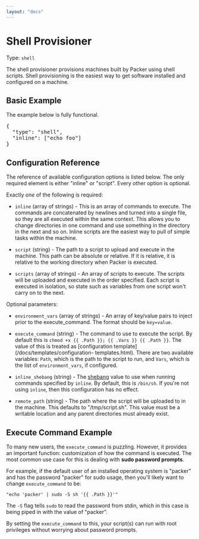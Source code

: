 ```yaml
---
layout: "docs"
---
```


# Shell Provisioner

Type: `shell`

The shell provisioner provisions machines built by Packer using shell scripts.
Shell provisioning is the easiest way to get software installed and configured
on a machine.

## Basic Example

The example below is fully functional.

<pre class="prettyprint">
{
  "type": "shell",
  "inline": ["echo foo"]
}
</pre>

## Configuration Reference

The reference of available configuration options is listed below. The only
required element is either "inline" or "script". Every other option is optional.

Exactly _one_ of the following is required:

* `inline` (array of strings) - This is an array of commands to execute.
  The commands are concatenated by newlines and turned into a single file,
  so they are all executed within the same context. This allows you to
  change directories in one command and use something in the directory in
  the next and so on. Inline scripts are the easiest way to pull of simple
  tasks within the machine.

* `script` (string) - The path to a script to upload and execute in the machine.
  This path can be absolute or relative. If it is relative, it is relative
  to the working directory when Packer is executed.

* `scripts` (array of strings) - An array of scripts to execute. The scripts
  will be uploaded and executed in the order specified. Each script is executed
  in isolation, so state such as variables from one script won't carry on to
  the next.

Optional parameters:

* `environment_vars` (array of strings) - An array of key/value pairs
  to inject prior to the execute_command. The format should be
  `key=value`.

* `execute_command` (string) - The command to use to execute the script.
  By default this is `chmod +x {{ .Path }}; {{ .Vars }} {{ .Path }}`. The value of this is
  treated as [configuration template](/docs/templates/configuration-
  templates.html). There are two available variables: `Path`, which is
  the path to the script to run, and `Vars`, which is the list of
  `environment_vars`, if configured.

* `inline_shebang` (string) - The
  [shebang](http://en.wikipedia.org/wiki/Shebang_(Unix)) value to use when
  running commands specified by `inline`. By default, this is `/bin/sh`.
  If you're not using `inline`, then this configuration has no effect.

* `remote_path` (string) - The path where the script will be uploaded to
  in the machine. This defaults to "/tmp/script.sh". This value must be
  a writable location and any parent directories must already exist.

## Execute Command Example

To many new users, the `execute_command` is puzzling. However, it provides
an important function: customization of how the command is executed. The
most common use case for this is dealing with **sudo password prompts**.

For example, if the default user of an installed operating system is "packer"
and has the password "packer" for sudo usage, then you'll likely want to
change `execute_command` to be:

```
"echo 'packer' | sudo -S sh '{{ .Path }}'"
```

The `-S` flag tells `sudo` to read the password from stdin, which in this
case is being piped in with the value of "packer".

By setting the `execute_command` to this, your script(s) can run with
root privileges without worrying about password prompts.
